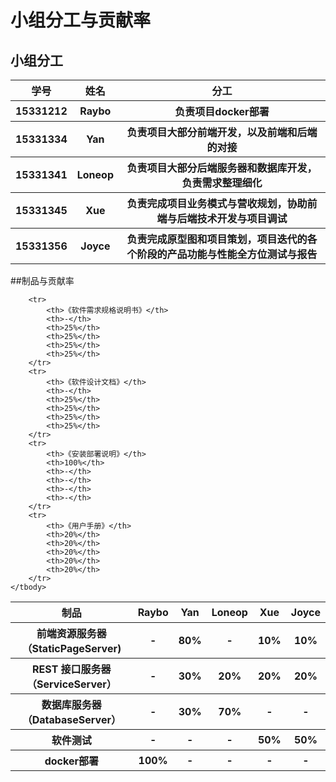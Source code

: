 # 小组分工与贡献率

## 小组分工

<table>
    <thead>
        <tr>
            <th >学号</th>
            <th >姓名</th>
            <th style="text-align: center;">分工</th>
        </tr>
    </thead>
    <tbody>
       <tr>
            <th >15331212</th>
            <th>Raybo</th>
            <th>负责项目docker部署</th>
       </tr>
            <th >15331334</th>
            <th>Yan</th>
            <th>负责项目大部分前端开发，以及前端和后端的对接</th>
        </tr>
        <tr>
            <th >15331341</th>
            <th>Loneop</th>
            <th>负责项目大部分后端服务器和数据库开发，负责需求整理细化</th>
        </tr>
        <tr>
            <th >15331345</th>
            <th>Xue</th>
            <th>负责完成项目业务模式与营收规划，协助前端与后端技术开发与项目调试</th>
        </tr>
        <tr>
            <th>15331356</th>
            <th>Joyce</th>
            <th>负责完成原型图和项目策划，项目迭代的各个阶段的产品功能与性能全方位测试与报告</th>
        </tr>      
    </tbody>
</table>

##制品与贡献率
<table>
    <thead>
        <tr>
            <th >制品</th>
            <th style="text-align: center;">Raybo</th>
            <th style="text-align: center;">Yan</th>
            <th style="text-align: center;">Loneop</th>
            <th style="text-align: center;">Xue</th>
            <th style="text-align: center;">Joyce</th>
        </tr>
    </thead>
    <tbody>
       <tr>
            <th>前端资源服务器（StaticPageServer)</th>
            <th>-</th>
            <th>80%</th>
            <th>-</th>
            <th>10%</th>
            <th>10%</th>
       </tr>
            <th> REST 接口服务器（ServiceServer） </th>
            <th>-</th>
            <th>30%</th>
            <th>20%</th>
            <th>20%</th>
            <th>20%</th>
        </tr>
        <tr>
            <th>数据库服务器（DatabaseServer）</th>
            <th>-</th>
            <th>30%</th>
            <th>70%</th>
            <th>-</th>
            <th>-</th>
        </tr>
        <tr>
            <th>软件测试</th>
            <th>-</th>
            <th>-</th>
            <th>-</th>
            <th>50%</th>
            <th>50%</th>
        </tr>
        <tr>
            <th>docker部署</th>
            <th>100%</th>
            <th>-</th>
            <th>-</th>
            <th>-</th>
            <th>-</th>
        </tr>

        <tr>
            <th>《软件需求规格说明书》</th>
            <th>-</th>
            <th>25%</th>
            <th>25%</th>
            <th>25%</th>
            <th>25%</th>
        </tr>  
        <tr>
            <th>《软件设计文档》</th>
            <th>-</th>
            <th>25%</th>
            <th>25%</th>
            <th>25%</th>
            <th>25%</th>
        </tr>  
        <tr>
            <th>《安装部署说明》</th>
            <th>100%</th>
            <th>-</th>
            <th>-</th>
            <th>-</th>
            <th>-</th>
        </tr> 
        <tr>
            <th>《用户手册》</th>
            <th>20%</th>
            <th>20%</th>
            <th>20%</th>
            <th>20%</th>
            <th>20%</th>
        </tr>      
    </tbody>
</table>
